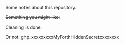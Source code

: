 Some notes about this repository.

~~Something you might like:~~

Cleaning is done.

Or not: ghp_xxxxxxxxxMyForthHiddenSecretxxxxxxxx
